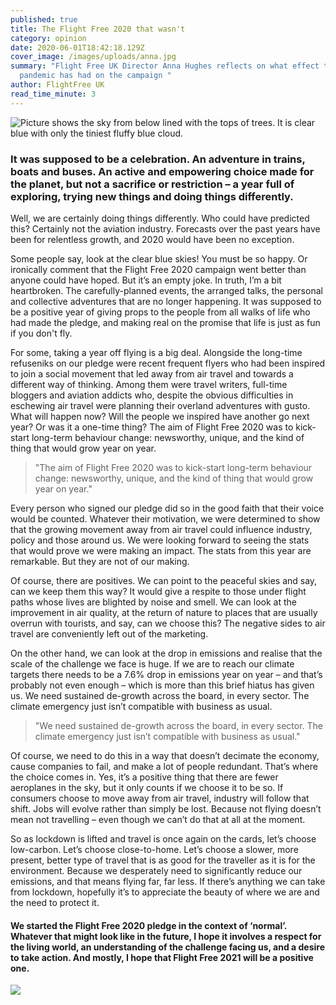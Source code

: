 ```yaml
---
published: true
title: The Flight Free 2020 that wasn't
category: opinion
date: 2020-06-01T18:42:18.129Z
cover_image: /images/uploads/anna.jpg
summary: "Flight Free UK Director Anna Hughes reflects on what effect the global
  pandemic has had on the campaign "
author: FlightFree UK
read_time_minute: 3
---
```

![Picture shows the sky from below lined with the tops of trees. It is clear blue with only the tiniest fluffy blue cloud.](/images/uploads/clear_skies.jpg "Skies empty of aeroplanes and contrails")

### It was supposed to be a celebration. An adventure in trains, boats and buses. An active and empowering choice made for the planet, but not a sacrifice or restriction – a year full of exploring, trying new things and doing things differently.

Well, we are certainly doing things differently. Who could have predicted this? Certainly not the aviation industry. Forecasts over the past years have been for relentless growth, and 2020 would have been no exception.

Some people say, look at the clear blue skies! You must be so happy. Or ironically comment that the Flight Free 2020 campaign went better than anyone could have hoped. But it’s an empty joke. In truth, I’m a bit heartbroken. The carefully-planned events, the arranged talks, the personal and collective adventures that are no longer happening. It was supposed to be a positive year of giving props to the people from all walks of life who had made the pledge, and making real on the promise that life is just as fun if you don't fly.

For some, taking a year off flying is a big deal. Alongside the long-time refuseniks on our pledge were recent frequent flyers who had been inspired to join a social movement that led away from air travel and towards a different way of thinking. Among them were travel writers, full-time bloggers and aviation addicts who, despite the obvious difficulties in eschewing air travel were planning their overland adventures with gusto. What will happen now? Will the people we inspired have another go next year? Or was it a one-time thing? The aim of Flight Free 2020 was to kick-start long-term behaviour change: newsworthy, unique, and the kind of thing that would grow year on year.

> "The aim of Flight Free 2020 was to kick-start long-term behaviour change: newsworthy, unique, and the kind of thing that would grow year on year."

Every person who signed our pledge did so in the good faith that their voice would be counted. Whatever their motivation, we were determined to show that the growing movement away from air travel could influence industry, policy and those around us. We were looking forward to seeing the stats that would prove we were making an impact. The stats from this year are remarkable. But they are not of our making.

Of course, there are positives. We can point to the peaceful skies and say, can we keep them this way? It would give a respite to those under flight paths whose lives are blighted by noise and smell. We can look at the improvement in air quality, at the return of nature to places that are usually overrun with tourists, and say, can we choose this? The negative sides to air travel are conveniently left out of the marketing.

On the other hand, we can look at the drop in emissions and realise that the scale of the challenge we face is huge. If we are to reach our climate targets there needs to be a 7.6% drop in emissions year on year – and that’s probably not even enough – which is more than this brief hiatus has given us. We need sustained de-growth across the board, in every sector. The climate emergency just isn’t compatible with business as usual.

> "We need sustained de-growth across the board, in every sector. The climate emergency just isn’t compatible with business as usual."

Of course, we need to do this in a way that doesn’t decimate the economy, cause companies to fail, and make a lot of people redundant. That’s where the choice comes in. Yes, it’s a positive thing that there are fewer aeroplanes in the sky, but it only counts if we choose it to be so. If consumers choose to move away from air travel, industry will follow that shift. Jobs will evolve rather than simply be lost. Because not flying doesn’t mean not travelling – even though we can’t do that at all at the moment.

So as lockdown is lifted and travel is once again on the cards, let’s choose low-carbon. Let’s choose close-to-home. Let’s choose a slower, more present, better type of travel that is as good for the traveller as it is for the environment. Because we desperately need to significantly reduce our emissions, and that means flying far, far less. If there’s anything we can take from lockdown, hopefully it’s to appreciate the beauty of where we are and the need to protect it.

#### We started the Flight Free 2020 pledge in the context of ‘normal’. Whatever that might look like in the future, I hope it involves a respect for the living world, an understanding of the challenge facing us, and a desire to take action. And mostly, I hope that Flight Free 2021 will be a positive one.

![](/images/uploads/1000-pledges.jpg)